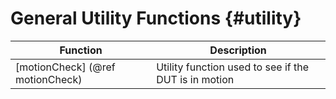 General Utility Functions {#utility}
=========================
Function | Description 
---------|------------
[motionCheck] (@ref motionCheck) | Utility function used to see if the DUT is in motion

